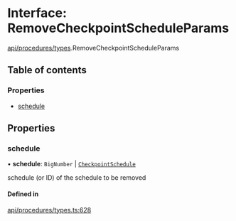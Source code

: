 # Interface: RemoveCheckpointScheduleParams

[api/procedures/types](../wiki/api.procedures.types).RemoveCheckpointScheduleParams

## Table of contents

### Properties

- [schedule](../wiki/api.procedures.types.RemoveCheckpointScheduleParams#schedule)

## Properties

### schedule

• **schedule**: `BigNumber` \| [`CheckpointSchedule`](../wiki/api.entities.CheckpointSchedule.CheckpointSchedule)

schedule (or ID) of the schedule to be removed

#### Defined in

[api/procedures/types.ts:628](https://github.com/PolymeshAssociation/polymesh-sdk/blob/95e180d2/src/api/procedures/types.ts#L628)
